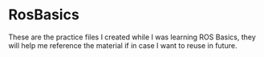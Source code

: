 # RosBasics

These are the practice files I created while I was learning ROS Basics, they will help me reference the material if in case I want to reuse in future.
